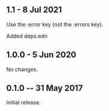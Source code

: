 ## 1.1 - 8 Jul 2021

Use the :error key (not the :errors key).

Added deps.edn

## 1.0.0 - 5 Jun 2020

No changes.

## 0.1.0 -- 31 May 2017

Initial release.

